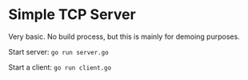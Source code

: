 # Simple TCP Server

Very basic. No build process, but this is mainly for demoing purposes.

Start server: ```go run server.go```

Start a client: ```go run client.go```
